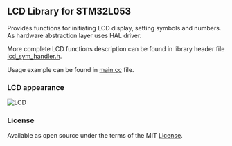 LCD Library for STM32L053
---
Provides functions for initiating LCD display, setting symbols and numbers. As hardware abstraction layer uses HAL driver.

More complete LCD functions description can be found in library header file [lcd_sym_handler.h](https://github.com/Pavllick/iar_lcd_ddm/blob/master/iar_led/Src/lcd_sym_handler/lcd_sym_handler.h).

Usage example can be found in [main.cc](github.com/Pavllick/iar_lcd_ddm/blob/master/iar_led/Src/main.cc) file.

### LCD appearance
![LCD](github.com/Pavllick/iar_lcd_ddm/blob/master/source/lcd_appearance.jpg)

### License
Available as open source under the terms of the MIT [License](opensource.org/licenses/MIT).
